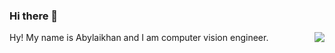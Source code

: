 ### Hi there 👋


<!--
**Aykhan-sh/Aykhan-sh** is a ✨ _special_ ✨ repository because its `README.md` (this file) appears on your GitHub profile.
Here are some ideas to get you started:

- 🔭 I’m currently working on ...
- 🌱 I’m currently learning ...
- 👯 I’m looking to collaborate on ...
- 🤔 I’m looking for help with ...
- 💬 Ask me about ...
- 📫 How to reach me: ...
- 😄 Pronouns: ...
- ⚡ Fun fact: ...
-->
Hy! My name is Abylaikhan and I am computer vision engineer.
<img align="right" src="https://road-to-kaggle-grandmaster.vercel.app/api/badges/aykhanpy/competition">

